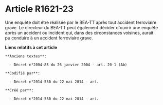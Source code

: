 # Article R1621-23

Une enquête doit être réalisée par le BEA-TT après tout accident ferroviaire grave. Le directeur du BEA-TT peut également
décider d'ouvrir une enquête après un accident ou incident qui, dans des circonstances voisines, aurait pu conduire à un
accident ferroviaire grave.

**Liens relatifs à cet article**

	**Anciens textes**:

	  - Décret n°2004-85 du 26 janvier 2004 - art. 20-1 (Ab)

	**Codifié par**:

	  - Décret n°2014-530 du 22 mai 2014 - art.

	**Créé par**:

	  - Décret n°2014-530 du 22 mai 2014 - art.

